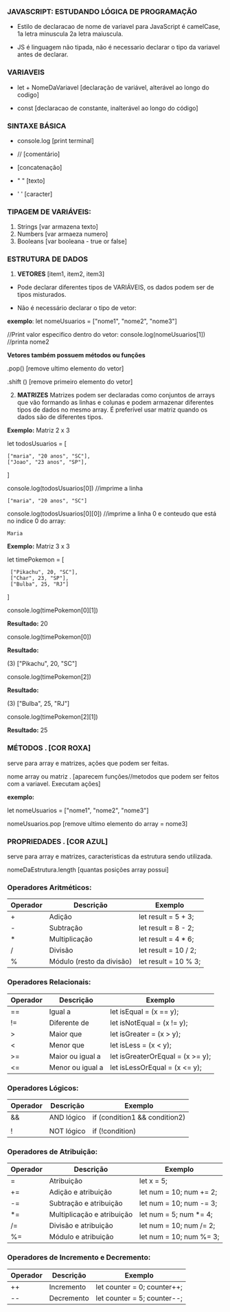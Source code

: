 ### JAVASCRIPT: ESTUDANDO LÓGICA DE PROGRAMAÇÃO 

* Estilo de declaracao de nome de variavel para JavaScript é camelCase, 1a letra minuscula 2a letra maiuscula.

* JS é linguagem não tipada, não é necessario declarar o tipo da variavel antes de declarar.

### VARIAVEIS 
* let + NomeDaVariavel [declaração de variável, alterável ao longo do codigo]

* const [declaracao de constante, inalterável ao longo do código]

### SINTAXE BÁSICA 
* console.log [print terminal]

* // [comentário]

+ [concatenação]

* " " [texto]

* ' ' [caracter]

### TIPAGEM DE VARIÁVEIS:

1. Strings [var armazena texto]
2. Numbers [var armaeza numero]
3. Booleans [var booleana - true or false]

### ESTRUTURA DE DADOS 
1. **VETORES** [item1, item2, item3]
* Pode declarar diferentes tipos de VARIÁVEIS,
os dados podem ser de tipos misturados.

* Não é necessário declarar o tipo de vetor:

**exemplo**: 
let nomeUsuarios = ["nome1", "nome2", "nome3"]

//Print valor especifico dentro do vetor:
console.log(nomeUsuarios[1]) //printa nome2

**Vetores também possuem métodos ou funções**

.pop() [remove ultimo elemento do vetor]

.shift () [remove primeiro elemento do vetor]


2. **MATRIZES**
Matrizes podem ser declaradas como conjuntos de arrays que vão formando as linhas e colunas e 
podem armazenar diferentes tipos de dados no mesmo array. É preferível usar matriz quando os dados são de diferentes tipos.

**Exemplo:** Matriz 2 x 3

let todosUsuarios = [

    ["maria", "20 anos", "SC"],
    ["Joao", "23 anos", "SP"],
]

console.log(todosUsuarios[0]) //imprime a linha
    
    ["maria", "20 anos", "SC"]

console.log(todosUsuarios[0][0]) //imprime a linha 0 e conteudo que está no indice 0 do array:
    
    Maria
 

 **Exemplo:** Matriz 3 x 3 

 let timePokemon = [
     
     ["Pikachu", 20, "SC"],
     ["Char", 23, "SP"],
     ["Bulba", 25, "RJ"]
]

console.log(timePokemon[0][1])

**Resultado:**
20

console.log(timePokemon[0])

**Resultado:**

(3) ["Pikachu", 20, "SC"]

console.log(timePokemon[2])

**Resultado:**

(3) ["Bulba", 25, "RJ"]

console.log(timePokemon[2][1])

**Resultado:**
25


### MÉTODOS .  [COR ROXA]
serve para array e matrizes, ações que podem ser feitas.

nome array ou matriz . [aparecem funções//metodos que podem ser feitos com a variavel. Executam ações]

**exemplo:**

let nomeUsuarios = ["nome1", "nome2", "nome3"]

nomeUsuarios.pop [remove ultimo elemento do array = nome3]


### PROPRIEDADES .  [COR AZUL]
serve para array e matrizes, caracteristicas da estrutura sendo utilizada.

nomeDaEstrutura.length [quantas posições array possui]


### Operadores Aritméticos:

| Operador | Descrição | Exemplo |
| --- | --- | --- |
| + | Adição | let result = 5 + 3; |
| - | Subtração | let result = 8 - 2; |
| * | Multiplicação | let result = 4 * 6; |
| / | Divisão | let result = 10 / 2; |
| % | Módulo (resto da divisão) | let result = 10 % 3; |

### Operadores Relacionais:

| Operador | Descrição | Exemplo |
| --- | --- | --- |
| == | Igual a | let isEqual = (x == y); |
| != | Diferente de | let isNotEqual = (x != y); |
| > | Maior que | let isGreater = (x > y); |
| < | Menor que | let isLess = (x < y); |
| >= | Maior ou igual a | let isGreaterOrEqual = (x >= y); |
| <= | Menor ou igual a | let isLessOrEqual = (x <= y); |

### Operadores Lógicos:

| Operador | Descrição | Exemplo |
| --- | --- | --- |
| && | AND lógico | if (condition1 && condition2) |
| || | OR lógico | if (condition1 || condition2) |
| ! | NOT lógico | if (!condition) |

### Operadores de Atribuição:

| Operador | Descrição | Exemplo |
| --- | --- | --- |
| = | Atribuição | let x = 5; |
| += | Adição e atribuição | let num = 10; num += 2; |
| -= | Subtração e atribuição | let num = 10; num -= 3; |
| *= | Multiplicação e atribuição | let num = 5; num *= 4; |
| /= | Divisão e atribuição | let num = 10; num /= 2; |
| %= | Módulo e atribuição | let num = 10; num %= 3; |

### Operadores de Incremento e Decremento:

| Operador | Descrição | Exemplo |
| --- | --- | --- |
| ++ | Incremento | let counter = 0; counter++; |
| -- | Decremento | let counter = 5; counter--; |

